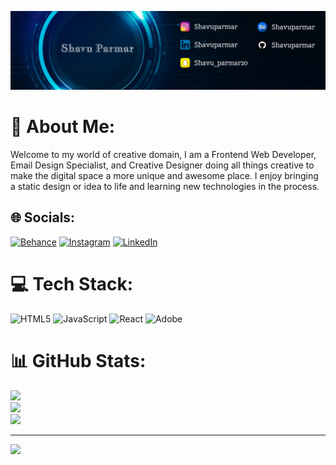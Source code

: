 <img src="https://raw.githubusercontent.com/shavuparmar/Shavu-parmar/main/poster.jfif"> </img>
# 💫 About Me:
Welcome to my world of creative domain, I am a Frontend Web Developer, Email Design Specialist, and Creative Designer doing all things creative to make the digital space a more unique and awesome place. I enjoy bringing a static design or idea to life and learning new technologies in the process.


## 🌐 Socials:
[![Behance](https://img.shields.io/badge/Behance-1769ff?logo=behance&logoColor=white)](https://behance.net/Shavuparmar) [![Instagram](https://img.shields.io/badge/Instagram-%23E4405F.svg?logo=Instagram&logoColor=white)](https://instagram.com/Shavuparmar) [![LinkedIn](https://img.shields.io/badge/LinkedIn-%230077B5.svg?logo=linkedin&logoColor=white)](https://linkedin.com/in/Shavuparmar) 

# 💻 Tech Stack:
![HTML5](https://img.shields.io/badge/html5-%23E34F26.svg?style=for-the-badge&logo=html5&logoColor=white) ![JavaScript](https://img.shields.io/badge/javascript-%23323330.svg?style=for-the-badge&logo=javascript&logoColor=%23F7DF1E) ![React](https://img.shields.io/badge/react-%2320232a.svg?style=for-the-badge&logo=react&logoColor=%2361DAFB) ![Adobe](https://img.shields.io/badge/adobe-%23FF0000.svg?style=for-the-badge&logo=adobe&logoColor=white) 
# 📊 GitHub Stats:
![](https://github-readme-stats.vercel.app/api?username=shavuparmar&theme=dark&hide_border=false&include_all_commits=false&count_private=false)<br/>
![](https://github-readme-streak-stats.herokuapp.com/?user=shavuparmar&theme=dark&hide_border=false)<br/>
![](https://github-readme-stats.vercel.app/api/top-langs/?username=shavuparmar&theme=dark&hide_border=false&include_all_commits=false&count_private=false&layout=compact)

---
[![](https://visitcount.itsvg.in/api?id=shavuparmar&icon=0&color=0)](https://visitcount.itsvg.in)

<!-- Proudly created with GPRM ( https://gprm.itsvg.in ) -->
